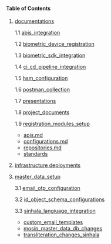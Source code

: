 
#### Table of Contents

1. [documentations](documentations)
   
   1.1   [abis_integration](documentations/abis_integration)
   
   1.2   [biometric_device_registration](documentations/biometric_device_registration)
   
   1.3   [biometric_sdk_integration](documentations/biometric_sdk_integration)
   
   1.4   [ci_cd_pipeline_integration](documentations/ci_cd_pipeline_integration)
   
   1.5   [hsm_configuration](documentations/hsm_configuration)
   
   1.6   [postman_collection](documentations/postman_collection)
   
   1.7   [presentations](documentations/presentations)

   1.8   [project_documents](documentations/project_documents)
   
   1.9   [registration_modules_setup](documentations/registration_modules_setup)
   
   * [apis.md](documentations/apis.md)
   * [configurations.md](documentations/configurations.md)
   * [repositories.md](documentations/repositories.md)
   * [standards](documentations/standards)
   
2. [infrastructure deployments](infrastructure_deployment)
   
3. [master_data_setup](master_data_setup)
   
   3.1 [email_otp_configuration](master_data_setup/email_otp_configuration)
   
   3.2 [id_object_schema_configurations](master_data_setup/id_object_schema_configurations)

   3.3 [sinhala_langiuage_integration](master_data_setup/sinhala_language_integration)
   
   * [custom_email_templates](master_data_setup/custom_email_templates.xlsx)
   * [mosip_master_data_db_changes](master_data_setup/mosip_master_db_changes.xlsx)
   * [transliteration_changes_sinhala](master_data_setup/transliteration_changes_sinhala.xlsx)

